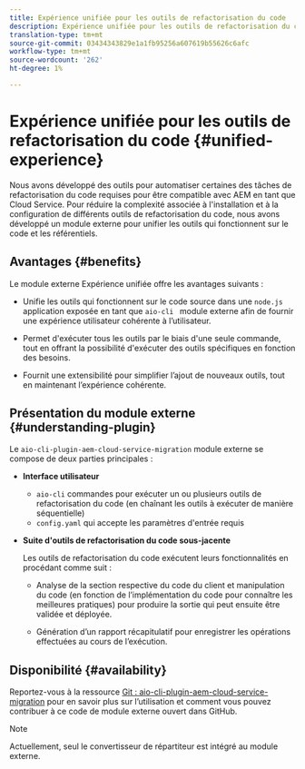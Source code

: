 ```yaml
---
title: Expérience unifiée pour les outils de refactorisation du code
description: Expérience unifiée pour les outils de refactorisation du code
translation-type: tm+mt
source-git-commit: 03434343829e1a1fb95256a607619b55626c6afc
workflow-type: tm+mt
source-wordcount: '262'
ht-degree: 1%

---
```



# Expérience unifiée pour les outils de refactorisation du code {#unified-experience}

Nous avons développé des outils pour automatiser certaines des tâches de refactorisation du code requises pour être compatible avec AEM en tant que Cloud Service. Pour réduire la complexité associée à l&#39;installation et à la configuration de différents outils de refactorisation du code, nous avons développé un module externe pour unifier les outils qui fonctionnent sur le code et les référentiels.

## Avantages {#benefits}

Le module externe Expérience unifiée offre les avantages suivants :

* Unifie les outils qui fonctionnent sur le code source dans une `node.js` application exposée en tant que `aio-cli ` module externe afin de fournir une expérience utilisateur cohérente à l’utilisateur.

* Permet d&#39;exécuter tous les outils par le biais d&#39;une seule commande, tout en offrant la possibilité d&#39;exécuter des outils spécifiques en fonction des besoins.

* Fournit une extensibilité pour simplifier l’ajout de nouveaux outils, tout en maintenant l’expérience cohérente.

## Présentation du module externe {#understanding-plugin}

Le `aio-cli-plugin-aem-cloud-service-migration` module externe se compose de deux parties principales :

* **Interface utilisateur**

   * `aio-cli` commandes pour exécuter un ou plusieurs outils de refactorisation du code (en chaînant les outils à exécuter de manière séquentielle)
   * `config.yaml` qui accepte les paramètres d&#39;entrée requis

* **Suite d&#39;outils de refactorisation du code sous-jacente**

   Les outils de refactorisation du code exécutent leurs fonctionnalités en procédant comme suit :

   * Analyse de la section respective du code du client et manipulation du code (en fonction de l’implémentation du code pour connaître les meilleures pratiques) pour produire la sortie qui peut ensuite être validée et déployée.

   * Génération d’un rapport récapitulatif pour enregistrer les opérations effectuées au cours de l’exécution.

## Disponibilité {#availability}

Reportez-vous à la ressource [Git : aio-cli-plugin-aem-cloud-service-migration](https://github.com/adobe/aio-cli-plugin-aem-cloud-service-migration) pour en savoir plus sur l’utilisation et comment vous pouvez contribuer à ce code de module externe ouvert dans GitHub.

>[!NOTE]
>Actuellement, seul le convertisseur de répartiteur est intégré au module externe.
